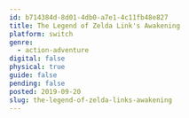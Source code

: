 ```yaml
---
id: b714384d-8d01-4db0-a7e1-4c11fb48e827
title: The Legend of Zelda Link's Awakening
platform: switch
genre:
  - action-adventure
digital: false
physical: true
guide: false
pending: false
posted: 2019-09-20
slug: the-legend-of-zelda-links-awakening
---
```

